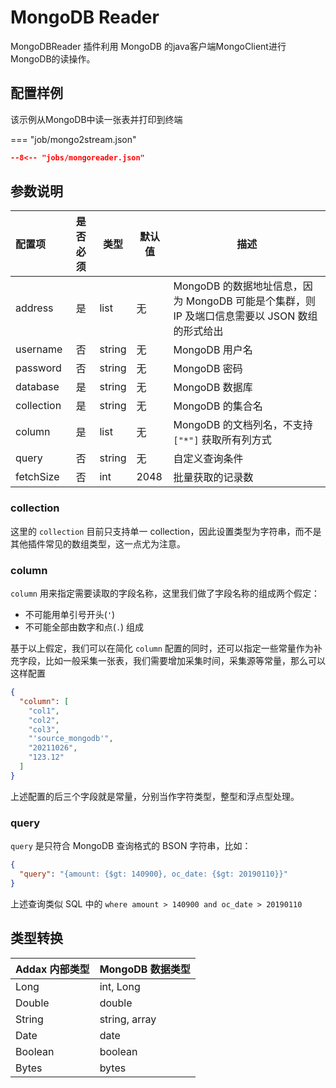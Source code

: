 # MongoDB Reader

MongoDBReader 插件利用 MongoDB 的java客户端MongoClient进行MongoDB的读操作。

## 配置样例

该示例从MongoDB中读一张表并打印到终端

=== "job/mongo2stream.json"

  ```json
  --8<-- "jobs/mongoreader.json"
  ```

## 参数说明

| 配置项           | 是否必须  | 类型  | 默认值 | 描述                                                                                 |
| :------------- | :------: | ------| ------|------------------------------------------------------------------------------ |
| address        |    是    | list | 无     | MongoDB 的数据地址信息，因为 MongoDB 可能是个集群，则 IP 及端口信息需要以 JSON 数组的形式给出 |
| username       |    否    | string | 无     | MongoDB 用户名                                                                      |
| password       |    否    | string | 无     | MongoDB 密码                                                                        |
| database       |    是    | string | 无     | MongoDB 数据库
| collection     |    是    | string | 无     | MongoDB 的集合名                                                                     |
| column         |    是    | list   | 无     | MongoDB 的文档列名，不支持 `["*"]` 获取所有列方式                                       |
| query          |    否    | string |  无    | 自定义查询条件                          |
| fetchSize      |    否    | int    | 2048  |  批量获取的记录数   |

### collection

这里的 `collection`  目前只支持单一 collection，因此设置类型为字符串，而不是其他插件常见的数组类型，这一点尤为注意。

### column

`column` 用来指定需要读取的字段名称，这里我们做了字段名称的组成两个假定：

- 不可能用单引号开头(`'`)
- 不可能全部由数字和点(`.`)  组成

基于以上假定，我们可以在简化 `column` 配置的同时，还可以指定一些常量作为补充字段，比如一般采集一张表，我们需要增加采集时间，采集源等常量，那么可以这样配置

```json
{
  "column": [
    "col1",
    "col2",
    "col3",
    "'source_mongodb'",
    "20211026",
    "123.12"
  ]
}
```

上述配置的后三个字段就是常量，分别当作字符类型，整型和浮点型处理。

### query

`query` 是只符合 MongoDB 查询格式的 BSON 字符串，比如：

```json
{
  "query": "{amount: {$gt: 140900}, oc_date: {$gt: 20190110}}"
}
```

上述查询类似 SQL 中的 `where amount > 140900 and oc_date > 20190110`

## 类型转换

| Addax 内部类型 | MongoDB 数据类型 |
| -------------- | ---------------- |
| Long           | int, Long        |
| Double         | double           |
| String         | string, array    |
| Date           | date             |
| Boolean        | boolean          |
| Bytes          | bytes            |
